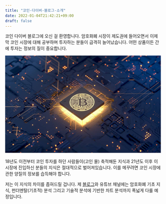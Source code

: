 ```yaml
---
title: "코인-다이버-블로그-소개"
date: 2022-01-04T21:42:21+09:00
draft: false
---
```


코인 다이버 블로그에 오신 걸 환영합니다. 암호화폐 시장이 제도권에 들어오면서 이제 막 코인 시장에 대해 공부하며 투자하는 분들이 급격히 늘어났습니다. 어떤 상품이든 간에 투자는 정보의 질이 중요합니다.

<p align="center">
<img src="/images/common/crypto1.jpg" alt="암호화폐" />
</p>

18년도 이전부터 코인 투자를 하던 사람들이(고인 물) 축적해둔 지식과 21년도 이후 이 시장에 진입하신 분들의 지식은 절대적으로 벌어져있습니다. 이를 메꾸려면 코인 시장에 관한 양질의 정보를 습득해야 합니다.

저는 이 지식의 차이를 좁혀드릴 겁니다. 제 [블로그](https://diver.trade)와 유튜브 채널에는 암호화폐 기초 지식, 펀더멘탈(기초적) 분석 그리고 기술적 분석에 기반한 차트 분석까지 폭넓게 다룰 예정입니다.
